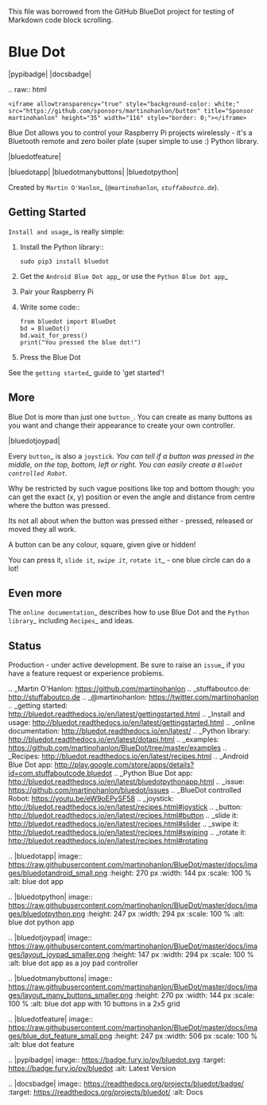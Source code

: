 This file was borrowed from the GitHub 
BlueDot project for testing of Markdown
code block scrolling.

Blue Dot
========

|pypibadge| |docsbadge|

.. raw:: html

    <iframe allowtransparency="true" style="background-color: white;" src="https://github.com/sponsors/martinohanlon/button" title="Sponsor martinohanlon" height="35" width="116" style="border: 0;"></iframe>

Blue Dot allows you to control your Raspberry Pi projects wirelessly - it's a Bluetooth remote and zero boiler plate (super simple to use :) Python library.

|bluedotfeature|

|bluedotapp| |bluedotmanybuttons| |bluedotpython|

Created by `Martin O'Hanlon`_ (`@martinohanlon`_, `stuffaboutco.de`_).

Getting Started
---------------

`Install and usage`_ is really simple:

1. Install the Python library::

       sudo pip3 install bluedot

2. Get the `Android Blue Dot app`_ or use the `Python Blue Dot app`_

3. Pair your Raspberry Pi

4. Write some code::

       from bluedot import BlueDot
       bd = BlueDot()
       bd.wait_for_press()
       print("You pressed the blue dot!")

5. Press the Blue Dot

See the `getting started`_ guide to 'get started'!

More
----

Blue Dot is more than just one `button_`. You can create as many buttons as you want and change their appearance to create your own controller.

|bluedotjoypad|

Every `button`_ is also a `joystick`_. You can tell if a button was pressed in the middle, on the top, bottom, left or right. You can easily create a `BlueDot controlled Robot`_.

Why be restricted by such vague positions like top and bottom though: you can get the exact (x, y) position or even the angle and distance from centre where the button was pressed.

Its not all about when the button was pressed either - pressed, released or moved they all work.

A button can be any colour, square, given give or hidden!

You can press it, `slide it`_, `swipe it`_, `rotate it`_ - one blue circle can do a lot!

Even more
---------

The `online documentation`_ describes how to use Blue Dot and the `Python library`_ including `Recipes`_ and ideas.

Status
------

Production - under active development. Be sure to raise an `issue`_ if you have a feature request or experience problems.

.. _Martin O'Hanlon: https://github.com/martinohanlon
.. _stuffaboutco.de: http://stuffaboutco.de
.. _@martinohanlon: https://twitter.com/martinohanlon
.. _getting started: http://bluedot.readthedocs.io/en/latest/gettingstarted.html
.. _Install and usage: http://bluedot.readthedocs.io/en/latest/gettingstarted.html
.. _online documentation: http://bluedot.readthedocs.io/en/latest/
.. _Python library: http://bluedot.readthedocs.io/en/latest/dotapi.html
.. _examples: https://github.com/martinohanlon/BlueDot/tree/master/examples
.. _Recipes: http://bluedot.readthedocs.io/en/latest/recipes.html
.. _Android Blue Dot app: http://play.google.com/store/apps/details?id=com.stuffaboutcode.bluedot
.. _Python Blue Dot app: http://bluedot.readthedocs.io/en/latest/bluedotpythonapp.html
.. _issue: https://github.com/martinohanlon/bluedot/issues
.. _BlueDot controlled Robot: https://youtu.be/eW9oEPySF58
.. _joystick: http://bluedot.readthedocs.io/en/latest/recipes.html#joystick
.. _button: http://bluedot.readthedocs.io/en/latest/recipes.html#button
.. _slide it: http://bluedot.readthedocs.io/en/latest/recipes.html#slider
.. _swipe it: http://bluedot.readthedocs.io/en/latest/recipes.html#swiping
.. _rotate it: http://bluedot.readthedocs.io/en/latest/recipes.html#rotating

.. |bluedotapp| image:: https://raw.githubusercontent.com/martinohanlon/BlueDot/master/docs/images/bluedotandroid_small.png
   :height: 270 px
   :width: 144 px
   :scale: 100 %
   :alt: blue dot app

.. |bluedotpython| image:: https://raw.githubusercontent.com/martinohanlon/BlueDot/master/docs/images/bluedotpython.png
   :height: 247 px
   :width: 294 px
   :scale: 100 %
   :alt: blue dot python app

.. |bluedotjoypad| image:: https://raw.githubusercontent.com/martinohanlon/BlueDot/master/docs/images/layout_joypad_smaller.png
   :height: 147 px
   :width: 294 px
   :scale: 100 %
   :alt: blue dot app as a joy pad controller

.. |bluedotmanybuttons| image:: https://raw.githubusercontent.com/martinohanlon/BlueDot/master/docs/images/layout_many_buttons_smaller.png
   :height: 270 px
   :width: 144 px
   :scale: 100 %
   :alt: blue dot app with 10 buttons in a 2x5 grid

.. |bluedotfeature| image:: https://raw.githubusercontent.com/martinohanlon/BlueDot/master/docs/images/blue_dot_feature_small.png
   :height: 247 px
   :width: 506 px
   :scale: 100 %
   :alt: blue dot feature

.. |pypibadge| image:: https://badge.fury.io/py/bluedot.svg
   :target: https://badge.fury.io/py/bluedot
   :alt: Latest Version

.. |docsbadge| image:: https://readthedocs.org/projects/bluedot/badge/
   :target: https://readthedocs.org/projects/bluedot/
   :alt: Docs
